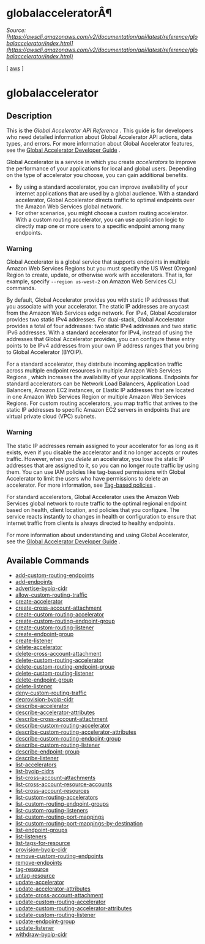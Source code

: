 # globalacceleratorÂ¶

*Source: [https://awscli.amazonaws.com/v2/documentation/api/latest/reference/globalaccelerator/index.html](https://awscli.amazonaws.com/v2/documentation/api/latest/reference/globalaccelerator/index.html)*

[ [aws](https://awscli.amazonaws.com/v2/documentation/api/latest/reference/index.html#cli-aws) ]

# globalaccelerator

## Description

This is the *Global Accelerator API Reference* . This guide is for developers who need detailed information about Global Accelerator API actions, data types, and errors. For more information about Global Accelerator features, see the [Global Accelerator Developer Guide](https://docs.aws.amazon.com/global-accelerator/latest/dg/what-is-global-accelerator.html) .

Global Accelerator is a service in which you create *accelerators* to improve the performance of your applications for local and global users. Depending on the type of accelerator you choose, you can gain additional benefits.

- By using a standard accelerator, you can improve availability of your internet applications that are used by a global audience. With a standard accelerator, Global Accelerator directs traffic to optimal endpoints over the Amazon Web Services global network.
- For other scenarios, you might choose a custom routing accelerator. With a custom routing accelerator, you can use application logic to directly map one or more users to a specific endpoint among many endpoints.

### Warning

Global Accelerator is a global service that supports endpoints in multiple Amazon Web Services Regions but you must specify the US West (Oregon) Region to create, update, or otherwise work with accelerators. That is, for example, specify `--region us-west-2` on Amazon Web Services CLI commands.

By default, Global Accelerator provides you with static IP addresses that you associate with your accelerator. The static IP addresses are anycast from the Amazon Web Services edge network. For IPv4, Global Accelerator provides two static IPv4 addresses. For dual-stack, Global Accelerator provides a total of four addresses: two static IPv4 addresses and two static IPv6 addresses. With a standard accelerator for IPv4, instead of using the addresses that Global Accelerator provides, you can configure these entry points to be IPv4 addresses from your own IP address ranges that you bring to Global Accelerator (BYOIP).

For a standard accelerator, they distribute incoming application traffic across multiple endpoint resources in multiple Amazon Web Services Regions , which increases the availability of your applications. Endpoints for standard accelerators can be Network Load Balancers, Application Load Balancers, Amazon EC2 instances, or Elastic IP addresses that are located in one Amazon Web Services Region or multiple Amazon Web Services Regions. For custom routing accelerators, you map traffic that arrives to the static IP addresses to specific Amazon EC2 servers in endpoints that are virtual private cloud (VPC) subnets.

### Warning

The static IP addresses remain assigned to your accelerator for as long as it exists, even if you disable the accelerator and it no longer accepts or routes traffic. However, when you *delete* an accelerator, you lose the static IP addresses that are assigned to it, so you can no longer route traffic by using them. You can use IAM policies like tag-based permissions with Global Accelerator to limit the users who have permissions to delete an accelerator. For more information, see [Tag-based policies](https://docs.aws.amazon.com/global-accelerator/latest/dg/access-control-manage-access-tag-policies.html) .

For standard accelerators, Global Accelerator uses the Amazon Web Services global network to route traffic to the optimal regional endpoint based on health, client location, and policies that you configure. The service reacts instantly to changes in health or configuration to ensure that internet traffic from clients is always directed to healthy endpoints.

For more information about understanding and using Global Accelerator, see the [Global Accelerator Developer Guide](https://docs.aws.amazon.com/global-accelerator/latest/dg/what-is-global-accelerator.html) .

## Available Commands

- [add-custom-routing-endpoints](https://awscli.amazonaws.com/v2/documentation/api/latest/reference/globalaccelerator/add-custom-routing-endpoints.html)
- [add-endpoints](https://awscli.amazonaws.com/v2/documentation/api/latest/reference/globalaccelerator/add-endpoints.html)
- [advertise-byoip-cidr](https://awscli.amazonaws.com/v2/documentation/api/latest/reference/globalaccelerator/advertise-byoip-cidr.html)
- [allow-custom-routing-traffic](https://awscli.amazonaws.com/v2/documentation/api/latest/reference/globalaccelerator/allow-custom-routing-traffic.html)
- [create-accelerator](https://awscli.amazonaws.com/v2/documentation/api/latest/reference/globalaccelerator/create-accelerator.html)
- [create-cross-account-attachment](https://awscli.amazonaws.com/v2/documentation/api/latest/reference/globalaccelerator/create-cross-account-attachment.html)
- [create-custom-routing-accelerator](https://awscli.amazonaws.com/v2/documentation/api/latest/reference/globalaccelerator/create-custom-routing-accelerator.html)
- [create-custom-routing-endpoint-group](https://awscli.amazonaws.com/v2/documentation/api/latest/reference/globalaccelerator/create-custom-routing-endpoint-group.html)
- [create-custom-routing-listener](https://awscli.amazonaws.com/v2/documentation/api/latest/reference/globalaccelerator/create-custom-routing-listener.html)
- [create-endpoint-group](https://awscli.amazonaws.com/v2/documentation/api/latest/reference/globalaccelerator/create-endpoint-group.html)
- [create-listener](https://awscli.amazonaws.com/v2/documentation/api/latest/reference/globalaccelerator/create-listener.html)
- [delete-accelerator](https://awscli.amazonaws.com/v2/documentation/api/latest/reference/globalaccelerator/delete-accelerator.html)
- [delete-cross-account-attachment](https://awscli.amazonaws.com/v2/documentation/api/latest/reference/globalaccelerator/delete-cross-account-attachment.html)
- [delete-custom-routing-accelerator](https://awscli.amazonaws.com/v2/documentation/api/latest/reference/globalaccelerator/delete-custom-routing-accelerator.html)
- [delete-custom-routing-endpoint-group](https://awscli.amazonaws.com/v2/documentation/api/latest/reference/globalaccelerator/delete-custom-routing-endpoint-group.html)
- [delete-custom-routing-listener](https://awscli.amazonaws.com/v2/documentation/api/latest/reference/globalaccelerator/delete-custom-routing-listener.html)
- [delete-endpoint-group](https://awscli.amazonaws.com/v2/documentation/api/latest/reference/globalaccelerator/delete-endpoint-group.html)
- [delete-listener](https://awscli.amazonaws.com/v2/documentation/api/latest/reference/globalaccelerator/delete-listener.html)
- [deny-custom-routing-traffic](https://awscli.amazonaws.com/v2/documentation/api/latest/reference/globalaccelerator/deny-custom-routing-traffic.html)
- [deprovision-byoip-cidr](https://awscli.amazonaws.com/v2/documentation/api/latest/reference/globalaccelerator/deprovision-byoip-cidr.html)
- [describe-accelerator](https://awscli.amazonaws.com/v2/documentation/api/latest/reference/globalaccelerator/describe-accelerator.html)
- [describe-accelerator-attributes](https://awscli.amazonaws.com/v2/documentation/api/latest/reference/globalaccelerator/describe-accelerator-attributes.html)
- [describe-cross-account-attachment](https://awscli.amazonaws.com/v2/documentation/api/latest/reference/globalaccelerator/describe-cross-account-attachment.html)
- [describe-custom-routing-accelerator](https://awscli.amazonaws.com/v2/documentation/api/latest/reference/globalaccelerator/describe-custom-routing-accelerator.html)
- [describe-custom-routing-accelerator-attributes](https://awscli.amazonaws.com/v2/documentation/api/latest/reference/globalaccelerator/describe-custom-routing-accelerator-attributes.html)
- [describe-custom-routing-endpoint-group](https://awscli.amazonaws.com/v2/documentation/api/latest/reference/globalaccelerator/describe-custom-routing-endpoint-group.html)
- [describe-custom-routing-listener](https://awscli.amazonaws.com/v2/documentation/api/latest/reference/globalaccelerator/describe-custom-routing-listener.html)
- [describe-endpoint-group](https://awscli.amazonaws.com/v2/documentation/api/latest/reference/globalaccelerator/describe-endpoint-group.html)
- [describe-listener](https://awscli.amazonaws.com/v2/documentation/api/latest/reference/globalaccelerator/describe-listener.html)
- [list-accelerators](https://awscli.amazonaws.com/v2/documentation/api/latest/reference/globalaccelerator/list-accelerators.html)
- [list-byoip-cidrs](https://awscli.amazonaws.com/v2/documentation/api/latest/reference/globalaccelerator/list-byoip-cidrs.html)
- [list-cross-account-attachments](https://awscli.amazonaws.com/v2/documentation/api/latest/reference/globalaccelerator/list-cross-account-attachments.html)
- [list-cross-account-resource-accounts](https://awscli.amazonaws.com/v2/documentation/api/latest/reference/globalaccelerator/list-cross-account-resource-accounts.html)
- [list-cross-account-resources](https://awscli.amazonaws.com/v2/documentation/api/latest/reference/globalaccelerator/list-cross-account-resources.html)
- [list-custom-routing-accelerators](https://awscli.amazonaws.com/v2/documentation/api/latest/reference/globalaccelerator/list-custom-routing-accelerators.html)
- [list-custom-routing-endpoint-groups](https://awscli.amazonaws.com/v2/documentation/api/latest/reference/globalaccelerator/list-custom-routing-endpoint-groups.html)
- [list-custom-routing-listeners](https://awscli.amazonaws.com/v2/documentation/api/latest/reference/globalaccelerator/list-custom-routing-listeners.html)
- [list-custom-routing-port-mappings](https://awscli.amazonaws.com/v2/documentation/api/latest/reference/globalaccelerator/list-custom-routing-port-mappings.html)
- [list-custom-routing-port-mappings-by-destination](https://awscli.amazonaws.com/v2/documentation/api/latest/reference/globalaccelerator/list-custom-routing-port-mappings-by-destination.html)
- [list-endpoint-groups](https://awscli.amazonaws.com/v2/documentation/api/latest/reference/globalaccelerator/list-endpoint-groups.html)
- [list-listeners](https://awscli.amazonaws.com/v2/documentation/api/latest/reference/globalaccelerator/list-listeners.html)
- [list-tags-for-resource](https://awscli.amazonaws.com/v2/documentation/api/latest/reference/globalaccelerator/list-tags-for-resource.html)
- [provision-byoip-cidr](https://awscli.amazonaws.com/v2/documentation/api/latest/reference/globalaccelerator/provision-byoip-cidr.html)
- [remove-custom-routing-endpoints](https://awscli.amazonaws.com/v2/documentation/api/latest/reference/globalaccelerator/remove-custom-routing-endpoints.html)
- [remove-endpoints](https://awscli.amazonaws.com/v2/documentation/api/latest/reference/globalaccelerator/remove-endpoints.html)
- [tag-resource](https://awscli.amazonaws.com/v2/documentation/api/latest/reference/globalaccelerator/tag-resource.html)
- [untag-resource](https://awscli.amazonaws.com/v2/documentation/api/latest/reference/globalaccelerator/untag-resource.html)
- [update-accelerator](https://awscli.amazonaws.com/v2/documentation/api/latest/reference/globalaccelerator/update-accelerator.html)
- [update-accelerator-attributes](https://awscli.amazonaws.com/v2/documentation/api/latest/reference/globalaccelerator/update-accelerator-attributes.html)
- [update-cross-account-attachment](https://awscli.amazonaws.com/v2/documentation/api/latest/reference/globalaccelerator/update-cross-account-attachment.html)
- [update-custom-routing-accelerator](https://awscli.amazonaws.com/v2/documentation/api/latest/reference/globalaccelerator/update-custom-routing-accelerator.html)
- [update-custom-routing-accelerator-attributes](https://awscli.amazonaws.com/v2/documentation/api/latest/reference/globalaccelerator/update-custom-routing-accelerator-attributes.html)
- [update-custom-routing-listener](https://awscli.amazonaws.com/v2/documentation/api/latest/reference/globalaccelerator/update-custom-routing-listener.html)
- [update-endpoint-group](https://awscli.amazonaws.com/v2/documentation/api/latest/reference/globalaccelerator/update-endpoint-group.html)
- [update-listener](https://awscli.amazonaws.com/v2/documentation/api/latest/reference/globalaccelerator/update-listener.html)
- [withdraw-byoip-cidr](https://awscli.amazonaws.com/v2/documentation/api/latest/reference/globalaccelerator/withdraw-byoip-cidr.html)